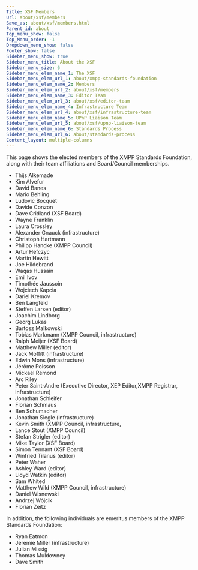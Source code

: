 ```yaml
---
Title: XSF Members
Url: about/xsf/members
Save_as: about/xsf/members.html
Parent_id: about
Top_menu_show: false
Top_Menu_order: -1
Dropdown_menu_show: false
Footer_show: false
Sidebar_menu_show: true
Sidebar_menu_title: About the XSF
Sidebar_menu_size: 6
Sidebar_menu_elem_name_1: The XSF
Sidebar_menu_elem_url_1: about/xmpp-standards-foundation
Sidebar_menu_elem_name_2: Members
Sidebar_menu_elem_url_2: about/xsf/members
Sidebar_menu_elem_name_3: Editor Team
Sidebar_menu_elem_url_3: about/xsf/editor-team
Sidebar_menu_elem_name_4: Infrastructure Team
Sidebar_menu_elem_url_4: about/xsf/infrastructure-team
Sidebar_menu_elem_name_5: UPnP Liaison Team
Sidebar_menu_elem_url_5: about/xsf/upnp-liaison-team
Sidebar_menu_elem_name_6: Standards Process
Sidebar_menu_elem_url_6: about/standards-process
Content_layout: multiple-columns
---
```


This page shows the elected members of the XMPP Standards Foundation, along with their team affiliations and Board/Council memberships.

- Thijs Alkemade
- Kim Alvefur
- David Banes
- Mario Behling
- Ludovic Bocquet
- Davide Conzon
- Dave Cridland (XSF Board)
- Wayne Franklin
- Laura Crossley
- Alexander Gnauck (infrastructure)
- Christoph Hartmann
- Philipp Hancke (XMPP Council)
- Artur Hefczyc
- Martin Hewitt
- Joe Hildebrand
- Waqas Hussain
- Emil Ivov
- Timothée Jaussoin
- Wojciech Kapcia
- Dariel Kremov
- Ben Langfeld
- Steffen Larsen (editor)
- Joachim Lindborg
- Georg Lukas
- Bartosz Malkowski
- Tobias Markmann (XMPP Council, infrastructure)
- Ralph Meijer (XSF Board)
- Matthew Miller (editor)
- Jack Moffitt (infrastructure)
- Edwin Mons (infrastructure)
- Jérôme Poisson
- Mickaël Rémond
- Arc Riley
- Peter Saint-Andre (Executive Director, XEP Editor,XMPP Registrar, infrastructure)
- Jonathan Schleifer
- Florian Schmaus
- Ben Schumacher
- Jonathan Siegle (infrastructure)
- Kevin Smith (XMPP Council, infrastructure,
- Lance Stout (XMPP Council)
- Stefan Strigler (editor)
- Mike Taylor (XSF Board)
- Simon Tennant (XSF Board)
- Winfried Tilanus (editor)
- Peter Waher
- Ashley Ward (editor)
- Lloyd Watkin (editor)
- Sam Whited
- Matthew Wild (XMPP Council, infrastructure)
- Daniel Wisnewski
- Andrzej Wójcik
- Florian Zeitz

In addition, the following individuals are emeritus members of the XMPP Standards Foundation:

- Ryan Eatmon
- Jeremie Miller (infrastructure)
- Julian Missig
- Thomas Muldowney
- Dave Smith
